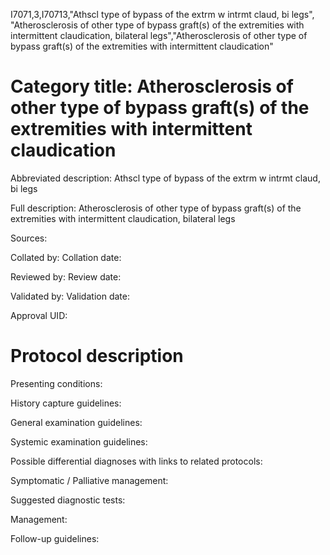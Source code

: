 I7071,3,I70713,"Athscl type of bypass of the extrm w intrmt claud, bi legs", "Atherosclerosis of other type of bypass graft(s) of the extremities with intermittent claudication, bilateral legs","Atherosclerosis of other type of bypass graft(s) of the extremities with intermittent claudication"
# Category title: Atherosclerosis of other type of bypass graft(s) of the extremities with intermittent claudication

Abbreviated description: Athscl type of bypass of the extrm w intrmt claud, bi legs

Full description: Atherosclerosis of other type of bypass graft(s) of the extremities with intermittent claudication, bilateral legs

Sources:

Collated by:
Collation date:

Reviewed by:
Review date:

Validated by:
Validation date:

Approval UID:

# Protocol description

Presenting conditions:

History capture guidelines:

General examination guidelines:

Systemic examination guidelines:

Possible differential diagnoses with links to related protocols:

Symptomatic / Palliative management:

Suggested diagnostic tests:

Management:

Follow-up guidelines:
